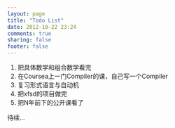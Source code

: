 ```yaml
---
layout: page
title: "Todo List"
date: 2012-10-22 23:24
comments: true
sharing: false
footer: false
---
```


1. 把具体数学和组合数学看完
2. 在Coursea上一门Compiler的课，自己写一个Compiler
3. 复习形式语言与自动机
4. 把xfsd的项目做完
5. 把N年前下的公开课看了

待续...

